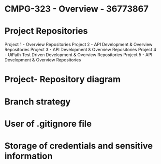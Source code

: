 # CMPG-323 - Overview - 36773867

# Project Repositories

  Project 1  - Overview Repositories
  Project 2 - API Development & Overview Repositories
  Project 3 - API Development & Overview Repositories
  Project 4 - UiPath Test Driven Development & Overview Repositories
  Project 5 - API Development & Overview Repositories

# Project- Repository diagram

# Branch strategy

# User of .gitignore file

# Storage of credentials and sensitive information
